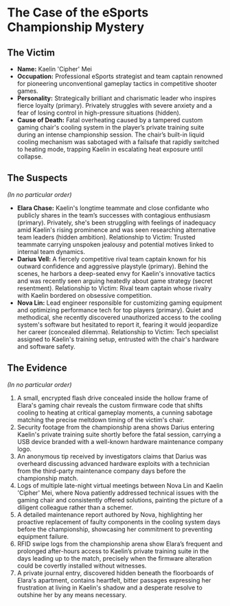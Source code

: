 # The Case of the eSports Championship Mystery

## The Victim
- **Name:** Kaelin 'Cipher' Mei
- **Occupation:** Professional eSports strategist and team captain renowned for pioneering unconventional gameplay tactics in competitive shooter games.
- **Personality:** Strategically brilliant and charismatic leader who inspires fierce loyalty (primary). Privately struggles with severe anxiety and a fear of losing control in high-pressure situations (hidden).
- **Cause of Death:** Fatal overheating caused by a tampered custom gaming chair's cooling system in the player’s private training suite during an intense championship session. The chair’s built-in liquid cooling mechanism was sabotaged with a failsafe that rapidly switched to heating mode, trapping Kaelin in escalating heat exposure until collapse.

## The Suspects
*(In no particular order)*
- **Elara Chase:** Kaelin's longtime teammate and close confidante who publicly shares in the team’s successes with contagious enthusiasm (primary). Privately, she's been struggling with feelings of inadequacy amid Kaelin's rising prominence and was seen researching alternative team leaders (hidden ambition). Relationship to Victim: Trusted teammate carrying unspoken jealousy and potential motives linked to internal team dynamics.
- **Darius Vell:** A fiercely competitive rival team captain known for his outward confidence and aggressive playstyle (primary). Behind the scenes, he harbors a deep-seated envy for Kaelin's innovative tactics and was recently seen arguing heatedly about game strategy (secret resentment). Relationship to Victim: Rival team captain whose rivalry with Kaelin bordered on obsessive competition.
- **Nova Lin:** Lead engineer responsible for customizing gaming equipment and optimizing performance tech for top players (primary). Quiet and methodical, she recently discovered unauthorized access to the cooling system's software but hesitated to report it, fearing it would jeopardize her career (concealed dilemma). Relationship to Victim: Tech specialist assigned to Kaelin's training setup, entrusted with the chair's hardware and software safety.

## The Evidence
*(In no particular order)*
1. A small, encrypted flash drive concealed inside the hollow frame of Elara's gaming chair reveals the custom firmware code that shifts cooling to heating at critical gameplay moments, a cunning sabotage matching the precise meltdown timing of the victim's chair.
2. Security footage from the championship arena shows Darius entering Kaelin's private training suite shortly before the fatal session, carrying a USB device branded with a well-known hardware maintenance company logo.
3. An anonymous tip received by investigators claims that Darius was overheard discussing advanced hardware exploits with a technician from the third-party maintenance company days before the championship match.
4. Logs of multiple late-night virtual meetings between Nova Lin and Kaelin 'Cipher' Mei, where Nova patiently addressed technical issues with the gaming chair and consistently offered solutions, painting the picture of a diligent colleague rather than a schemer.
5. A detailed maintenance report authored by Nova, highlighting her proactive replacement of faulty components in the cooling system days before the championship, showcasing her commitment to preventing equipment failure.
6. RFID swipe logs from the championship arena show Elara’s frequent and prolonged after-hours access to Kaelin’s private training suite in the days leading up to the match, precisely when the firmware alteration could be covertly installed without witnesses.
7. A private journal entry, discovered hidden beneath the floorboards of Elara's apartment, contains heartfelt, bitter passages expressing her frustration at living in Kaelin's shadow and a desperate resolve to outshine her by any means necessary.